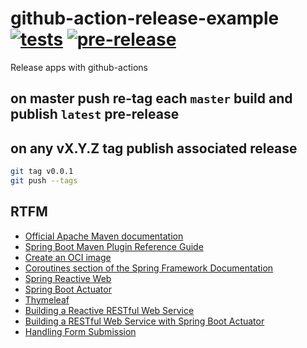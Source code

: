 # github-action-release-example [![tests](https://github.com/daggerok/github-action-release-example/actions/workflows/tests.yml/badge.svg)](https://github.com/daggerok/github-action-release-example/actions/workflows/tests.yml) [![pre-release](https://github.com/daggerok/github-action-release-example/actions/workflows/pre-release.yml/badge.svg)](https://github.com/daggerok/github-action-release-example/actions/workflows/pre-release.yml)
Release apps with github-actions

## on master push re-tag each `master` build and publish `latest` pre-release

## on any vX.Y.Z tag publish associated release

```bash
git tag v0.0.1
git push --tags
```

## RTFM
* [Official Apache Maven documentation](https://maven.apache.org/guides/index.html)
* [Spring Boot Maven Plugin Reference Guide](https://docs.spring.io/spring-boot/docs/2.6.5/maven-plugin/reference/html/)
* [Create an OCI image](https://docs.spring.io/spring-boot/docs/2.6.5/maven-plugin/reference/html/#build-image)
* [Coroutines section of the Spring Framework Documentation](https://docs.spring.io/spring/docs/5.3.17/spring-framework-reference/languages.html#coroutines)
* [Spring Reactive Web](https://docs.spring.io/spring-boot/docs/2.6.5/reference/htmlsingle/#web.reactive)
* [Spring Boot Actuator](https://docs.spring.io/spring-boot/docs/2.6.5/reference/htmlsingle/#production-ready)
* [Thymeleaf](https://docs.spring.io/spring-boot/docs/2.6.5/reference/htmlsingle/#boot-features-spring-mvc-template-engines)
* [Building a Reactive RESTful Web Service](https://spring.io/guides/gs/reactive-rest-service/)
* [Building a RESTful Web Service with Spring Boot Actuator](https://spring.io/guides/gs/actuator-service/)
* [Handling Form Submission](https://spring.io/guides/gs/handling-form-submission/)
